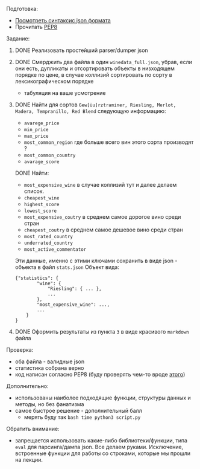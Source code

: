 Подготовка:
* [Посмотреть синтаксис json формата](https://www.quackit.com/json/tutorial/json_syntax.cfm)
* Прочитать [PEP8](https://www.python.org/dev/peps/pep-0008/)

Задание: 
1. DONE Реализовать простейший parser/dumper json
2. DONE Смерджить два файла в один `winedata_full.json`, убрав, если они есть, дупликаты и отсортировать объекты в низходящем порядке по цене, в случае коллизий сортировать по сорту в лексикографическом порядке
   * табуляция на ваше усмотрение
3. DONE Найти для сортов `Gew[üu]rztraminer, Riesling, Merlot, Madera, Tempranillo, Red Blend` следующую информацию:
   * `avarege_price`
   * `min_price`
   * `max_price`
   * `most_common_region` где больше всего вин этого сорта производят ?
   * `most_common_country`
   * `avarage_score`
    
   DONE Найти:
   * `most_expensive_wine` в случае коллизий тут и далее делаем список.
   * `cheapest_wine`
   * `highest_score`
   * `lowest_score`
   * `most_expensive_coutry` в среднем самое дорогое вино среди стран
   * `cheapest_coutry` в среднем самое дешевое вино среди стран
   * `most_rated_country`
   * `underrated_country`
   * `most_active_commentator`
   
	Эти данные, именно с этими ключами сохранить в виде json - объекта в файл `stats.json`
	Объект вида:
	```
	{"statistics": {
			"wine": {
				"Riesling": { ... },
				...
			},
			"most_expensive_wine": ...,
			...
		}
	}

4. DONE Оформить результаты из пункта `3` в виде красивого `markdown` файла


Проверка:   
* оба файла - валидные json
* статистика собрана верно
* код написан согласно PEP8 (буду проверять чем-то вроде [этого](https://pypi.org/project/pep8/))

Дополнительно:
* использованы наиболее подходящие функции, структуры данных и методы, но без фанатизма
* самое быстрое решение - дополнительный балл
  * мерять буду так `bash time python3 script.py`

Обратить внимание:
* запрещается использовать какие-либо библиотеки/функции, типа `eval` для парсинга/дампа json. Все делаем руками. Исключение, встроенные функции для работы со строками, которые мы прошли на лекции.

